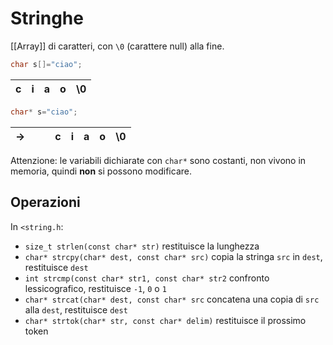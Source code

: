 # Stringhe

[[Array]] di caratteri, con `\0` (carattere null) alla fine.

```c
char s[]="ciao";
```
| c   | i   | a   | o   | \\0 |
| --- | --- | --- | --- | --- |

```c
char* s="ciao";
```
| →   |     |     | c   | i   | a   | o   | \\0 |
| --- | --- | --- | --- | --- | --- | --- | --- |

Attenzione: le variabili dichiarate con `char*` sono costanti, non vivono in memoria, quindi **non** si possono modificare.

## Operazioni

In `<string.h`:

- `size_t strlen(const char* str)` restituisce la lunghezza
- `char* strcpy(char* dest, const char* src)` copia la stringa `src` in `dest`, restituisce `dest`
- `int strcmp(const char* str1, const char* str2` confronto lessicografico, restituisce `-1`, `0` o `1`
- `char* strcat(char* dest, const char* src` concatena una copia di `src` alla `dest`, restituisce `dest`
- `char* strtok(char* str, const char* delim)` restituisce il prossimo token
